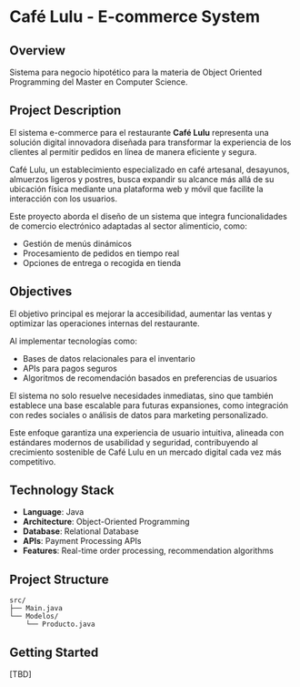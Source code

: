 # Café Lulu - E-commerce System

## Overview

Sistema para negocio hipotético para la materia de Object Oriented Programming del Master en Computer Science.

## Project Description

El sistema e-commerce para el restaurante **Café Lulu** representa una solución digital innovadora diseñada para transformar la experiencia de los clientes al permitir pedidos en línea de manera eficiente y segura.

Café Lulu, un establecimiento especializado en café artesanal, desayunos, almuerzos ligeros y postres, busca expandir su alcance más allá de su ubicación física mediante una plataforma web y móvil que facilite la interacción con los usuarios.

Este proyecto aborda el diseño de un sistema que integra funcionalidades de comercio electrónico adaptadas al sector alimenticio, como:

- Gestión de menús dinámicos
- Procesamiento de pedidos en tiempo real
- Opciones de entrega o recogida en tienda

## Objectives

El objetivo principal es mejorar la accesibilidad, aumentar las ventas y optimizar las operaciones internas del restaurante.

Al implementar tecnologías como:
- Bases de datos relacionales para el inventario
- APIs para pagos seguros
- Algoritmos de recomendación basados en preferencias de usuarios

El sistema no solo resuelve necesidades inmediatas, sino que también establece una base escalable para futuras expansiones, como integración con redes sociales o análisis de datos para marketing personalizado.

Este enfoque garantiza una experiencia de usuario intuitiva, alineada con estándares modernos de usabilidad y seguridad, contribuyendo al crecimiento sostenible de Café Lulu en un mercado digital cada vez más competitivo.

## Technology Stack

- **Language**: Java
- **Architecture**: Object-Oriented Programming
- **Database**: Relational Database
- **APIs**: Payment Processing APIs
- **Features**: Real-time order processing, recommendation algorithms

## Project Structure

```
src/
├── Main.java
└── Modelos/
    └── Producto.java
```

## Getting Started

[TBD]